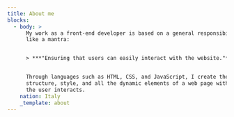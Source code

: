 ```yaml
---
title: About me
blocks:
  - body: >
      My work as a front-end developer is based on a general responsibility,
      like a mantra:


      > ***"Ensuring that users can easily interact with the website."***


      Through languages such as HTML, CSS, and JavaScript, I create the
      structure, style, and all the dynamic elements of a web page with which
      the user interacts.
    nation: Italy
    _template: about
---
```




